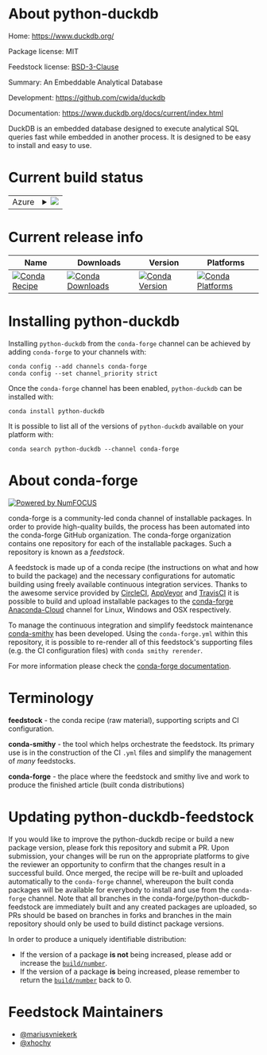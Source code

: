 About python-duckdb
===================

Home: https://www.duckdb.org/

Package license: MIT

Feedstock license: [BSD-3-Clause](https://github.com/conda-forge/python-duckdb-feedstock/blob/main/LICENSE.txt)

Summary: An Embeddable Analytical Database

Development: https://github.com/cwida/duckdb

Documentation: https://www.duckdb.org/docs/current/index.html

DuckDB is an embedded database designed to execute analytical SQL queries
fast while embedded in another process. It is designed to be easy to
install and easy to use.


Current build status
====================


<table>
    
  <tr>
    <td>Azure</td>
    <td>
      <details>
        <summary>
          <a href="https://dev.azure.com/conda-forge/feedstock-builds/_build/latest?definitionId=7019&branchName=main">
            <img src="https://dev.azure.com/conda-forge/feedstock-builds/_apis/build/status/python-duckdb-feedstock?branchName=main">
          </a>
        </summary>
        <table>
          <thead><tr><th>Variant</th><th>Status</th></tr></thead>
          <tbody><tr>
              <td>linux_64_arrow_cpp4.0.1numpy1.19python3.7.____cpython</td>
              <td>
                <a href="https://dev.azure.com/conda-forge/feedstock-builds/_build/latest?definitionId=7019&branchName=main">
                  <img src="https://dev.azure.com/conda-forge/feedstock-builds/_apis/build/status/python-duckdb-feedstock?branchName=main&jobName=linux&configuration=linux_64_arrow_cpp4.0.1numpy1.19python3.7.____cpython" alt="variant">
                </a>
              </td>
            </tr><tr>
              <td>linux_64_arrow_cpp4.0.1numpy1.19python3.8.____cpython</td>
              <td>
                <a href="https://dev.azure.com/conda-forge/feedstock-builds/_build/latest?definitionId=7019&branchName=main">
                  <img src="https://dev.azure.com/conda-forge/feedstock-builds/_apis/build/status/python-duckdb-feedstock?branchName=main&jobName=linux&configuration=linux_64_arrow_cpp4.0.1numpy1.19python3.8.____cpython" alt="variant">
                </a>
              </td>
            </tr><tr>
              <td>linux_64_arrow_cpp4.0.1numpy1.19python3.9.____cpython</td>
              <td>
                <a href="https://dev.azure.com/conda-forge/feedstock-builds/_build/latest?definitionId=7019&branchName=main">
                  <img src="https://dev.azure.com/conda-forge/feedstock-builds/_apis/build/status/python-duckdb-feedstock?branchName=main&jobName=linux&configuration=linux_64_arrow_cpp4.0.1numpy1.19python3.9.____cpython" alt="variant">
                </a>
              </td>
            </tr><tr>
              <td>linux_64_arrow_cpp4.0.1numpy1.21python3.10.____cpython</td>
              <td>
                <a href="https://dev.azure.com/conda-forge/feedstock-builds/_build/latest?definitionId=7019&branchName=main">
                  <img src="https://dev.azure.com/conda-forge/feedstock-builds/_apis/build/status/python-duckdb-feedstock?branchName=main&jobName=linux&configuration=linux_64_arrow_cpp4.0.1numpy1.21python3.10.____cpython" alt="variant">
                </a>
              </td>
            </tr><tr>
              <td>linux_64_arrow_cpp5.0.0numpy1.19python3.7.____cpython</td>
              <td>
                <a href="https://dev.azure.com/conda-forge/feedstock-builds/_build/latest?definitionId=7019&branchName=main">
                  <img src="https://dev.azure.com/conda-forge/feedstock-builds/_apis/build/status/python-duckdb-feedstock?branchName=main&jobName=linux&configuration=linux_64_arrow_cpp5.0.0numpy1.19python3.7.____cpython" alt="variant">
                </a>
              </td>
            </tr><tr>
              <td>linux_64_arrow_cpp5.0.0numpy1.19python3.8.____cpython</td>
              <td>
                <a href="https://dev.azure.com/conda-forge/feedstock-builds/_build/latest?definitionId=7019&branchName=main">
                  <img src="https://dev.azure.com/conda-forge/feedstock-builds/_apis/build/status/python-duckdb-feedstock?branchName=main&jobName=linux&configuration=linux_64_arrow_cpp5.0.0numpy1.19python3.8.____cpython" alt="variant">
                </a>
              </td>
            </tr><tr>
              <td>linux_64_arrow_cpp5.0.0numpy1.19python3.9.____cpython</td>
              <td>
                <a href="https://dev.azure.com/conda-forge/feedstock-builds/_build/latest?definitionId=7019&branchName=main">
                  <img src="https://dev.azure.com/conda-forge/feedstock-builds/_apis/build/status/python-duckdb-feedstock?branchName=main&jobName=linux&configuration=linux_64_arrow_cpp5.0.0numpy1.19python3.9.____cpython" alt="variant">
                </a>
              </td>
            </tr><tr>
              <td>linux_64_arrow_cpp5.0.0numpy1.21python3.10.____cpython</td>
              <td>
                <a href="https://dev.azure.com/conda-forge/feedstock-builds/_build/latest?definitionId=7019&branchName=main">
                  <img src="https://dev.azure.com/conda-forge/feedstock-builds/_apis/build/status/python-duckdb-feedstock?branchName=main&jobName=linux&configuration=linux_64_arrow_cpp5.0.0numpy1.21python3.10.____cpython" alt="variant">
                </a>
              </td>
            </tr><tr>
              <td>linux_64_arrow_cpp6.0.1numpy1.19python3.7.____cpython</td>
              <td>
                <a href="https://dev.azure.com/conda-forge/feedstock-builds/_build/latest?definitionId=7019&branchName=main">
                  <img src="https://dev.azure.com/conda-forge/feedstock-builds/_apis/build/status/python-duckdb-feedstock?branchName=main&jobName=linux&configuration=linux_64_arrow_cpp6.0.1numpy1.19python3.7.____cpython" alt="variant">
                </a>
              </td>
            </tr><tr>
              <td>linux_64_arrow_cpp6.0.1numpy1.19python3.8.____cpython</td>
              <td>
                <a href="https://dev.azure.com/conda-forge/feedstock-builds/_build/latest?definitionId=7019&branchName=main">
                  <img src="https://dev.azure.com/conda-forge/feedstock-builds/_apis/build/status/python-duckdb-feedstock?branchName=main&jobName=linux&configuration=linux_64_arrow_cpp6.0.1numpy1.19python3.8.____cpython" alt="variant">
                </a>
              </td>
            </tr><tr>
              <td>linux_64_arrow_cpp6.0.1numpy1.19python3.9.____cpython</td>
              <td>
                <a href="https://dev.azure.com/conda-forge/feedstock-builds/_build/latest?definitionId=7019&branchName=main">
                  <img src="https://dev.azure.com/conda-forge/feedstock-builds/_apis/build/status/python-duckdb-feedstock?branchName=main&jobName=linux&configuration=linux_64_arrow_cpp6.0.1numpy1.19python3.9.____cpython" alt="variant">
                </a>
              </td>
            </tr><tr>
              <td>linux_64_arrow_cpp6.0.1numpy1.21python3.10.____cpython</td>
              <td>
                <a href="https://dev.azure.com/conda-forge/feedstock-builds/_build/latest?definitionId=7019&branchName=main">
                  <img src="https://dev.azure.com/conda-forge/feedstock-builds/_apis/build/status/python-duckdb-feedstock?branchName=main&jobName=linux&configuration=linux_64_arrow_cpp6.0.1numpy1.21python3.10.____cpython" alt="variant">
                </a>
              </td>
            </tr><tr>
              <td>linux_64_arrow_cpp7.0.0numpy1.19python3.7.____cpython</td>
              <td>
                <a href="https://dev.azure.com/conda-forge/feedstock-builds/_build/latest?definitionId=7019&branchName=main">
                  <img src="https://dev.azure.com/conda-forge/feedstock-builds/_apis/build/status/python-duckdb-feedstock?branchName=main&jobName=linux&configuration=linux_64_arrow_cpp7.0.0numpy1.19python3.7.____cpython" alt="variant">
                </a>
              </td>
            </tr><tr>
              <td>linux_64_arrow_cpp7.0.0numpy1.19python3.8.____cpython</td>
              <td>
                <a href="https://dev.azure.com/conda-forge/feedstock-builds/_build/latest?definitionId=7019&branchName=main">
                  <img src="https://dev.azure.com/conda-forge/feedstock-builds/_apis/build/status/python-duckdb-feedstock?branchName=main&jobName=linux&configuration=linux_64_arrow_cpp7.0.0numpy1.19python3.8.____cpython" alt="variant">
                </a>
              </td>
            </tr><tr>
              <td>linux_64_arrow_cpp7.0.0numpy1.19python3.9.____cpython</td>
              <td>
                <a href="https://dev.azure.com/conda-forge/feedstock-builds/_build/latest?definitionId=7019&branchName=main">
                  <img src="https://dev.azure.com/conda-forge/feedstock-builds/_apis/build/status/python-duckdb-feedstock?branchName=main&jobName=linux&configuration=linux_64_arrow_cpp7.0.0numpy1.19python3.9.____cpython" alt="variant">
                </a>
              </td>
            </tr><tr>
              <td>linux_64_arrow_cpp7.0.0numpy1.21python3.10.____cpython</td>
              <td>
                <a href="https://dev.azure.com/conda-forge/feedstock-builds/_build/latest?definitionId=7019&branchName=main">
                  <img src="https://dev.azure.com/conda-forge/feedstock-builds/_apis/build/status/python-duckdb-feedstock?branchName=main&jobName=linux&configuration=linux_64_arrow_cpp7.0.0numpy1.21python3.10.____cpython" alt="variant">
                </a>
              </td>
            </tr><tr>
              <td>osx_64_arrow_cpp4.0.1numpy1.19python3.7.____cpython</td>
              <td>
                <a href="https://dev.azure.com/conda-forge/feedstock-builds/_build/latest?definitionId=7019&branchName=main">
                  <img src="https://dev.azure.com/conda-forge/feedstock-builds/_apis/build/status/python-duckdb-feedstock?branchName=main&jobName=osx&configuration=osx_64_arrow_cpp4.0.1numpy1.19python3.7.____cpython" alt="variant">
                </a>
              </td>
            </tr><tr>
              <td>osx_64_arrow_cpp4.0.1numpy1.19python3.8.____cpython</td>
              <td>
                <a href="https://dev.azure.com/conda-forge/feedstock-builds/_build/latest?definitionId=7019&branchName=main">
                  <img src="https://dev.azure.com/conda-forge/feedstock-builds/_apis/build/status/python-duckdb-feedstock?branchName=main&jobName=osx&configuration=osx_64_arrow_cpp4.0.1numpy1.19python3.8.____cpython" alt="variant">
                </a>
              </td>
            </tr><tr>
              <td>osx_64_arrow_cpp4.0.1numpy1.19python3.9.____cpython</td>
              <td>
                <a href="https://dev.azure.com/conda-forge/feedstock-builds/_build/latest?definitionId=7019&branchName=main">
                  <img src="https://dev.azure.com/conda-forge/feedstock-builds/_apis/build/status/python-duckdb-feedstock?branchName=main&jobName=osx&configuration=osx_64_arrow_cpp4.0.1numpy1.19python3.9.____cpython" alt="variant">
                </a>
              </td>
            </tr><tr>
              <td>osx_64_arrow_cpp4.0.1numpy1.21python3.10.____cpython</td>
              <td>
                <a href="https://dev.azure.com/conda-forge/feedstock-builds/_build/latest?definitionId=7019&branchName=main">
                  <img src="https://dev.azure.com/conda-forge/feedstock-builds/_apis/build/status/python-duckdb-feedstock?branchName=main&jobName=osx&configuration=osx_64_arrow_cpp4.0.1numpy1.21python3.10.____cpython" alt="variant">
                </a>
              </td>
            </tr><tr>
              <td>osx_64_arrow_cpp5.0.0numpy1.19python3.7.____cpython</td>
              <td>
                <a href="https://dev.azure.com/conda-forge/feedstock-builds/_build/latest?definitionId=7019&branchName=main">
                  <img src="https://dev.azure.com/conda-forge/feedstock-builds/_apis/build/status/python-duckdb-feedstock?branchName=main&jobName=osx&configuration=osx_64_arrow_cpp5.0.0numpy1.19python3.7.____cpython" alt="variant">
                </a>
              </td>
            </tr><tr>
              <td>osx_64_arrow_cpp5.0.0numpy1.19python3.8.____cpython</td>
              <td>
                <a href="https://dev.azure.com/conda-forge/feedstock-builds/_build/latest?definitionId=7019&branchName=main">
                  <img src="https://dev.azure.com/conda-forge/feedstock-builds/_apis/build/status/python-duckdb-feedstock?branchName=main&jobName=osx&configuration=osx_64_arrow_cpp5.0.0numpy1.19python3.8.____cpython" alt="variant">
                </a>
              </td>
            </tr><tr>
              <td>osx_64_arrow_cpp5.0.0numpy1.19python3.9.____cpython</td>
              <td>
                <a href="https://dev.azure.com/conda-forge/feedstock-builds/_build/latest?definitionId=7019&branchName=main">
                  <img src="https://dev.azure.com/conda-forge/feedstock-builds/_apis/build/status/python-duckdb-feedstock?branchName=main&jobName=osx&configuration=osx_64_arrow_cpp5.0.0numpy1.19python3.9.____cpython" alt="variant">
                </a>
              </td>
            </tr><tr>
              <td>osx_64_arrow_cpp5.0.0numpy1.21python3.10.____cpython</td>
              <td>
                <a href="https://dev.azure.com/conda-forge/feedstock-builds/_build/latest?definitionId=7019&branchName=main">
                  <img src="https://dev.azure.com/conda-forge/feedstock-builds/_apis/build/status/python-duckdb-feedstock?branchName=main&jobName=osx&configuration=osx_64_arrow_cpp5.0.0numpy1.21python3.10.____cpython" alt="variant">
                </a>
              </td>
            </tr><tr>
              <td>osx_64_arrow_cpp6.0.1numpy1.19python3.7.____cpython</td>
              <td>
                <a href="https://dev.azure.com/conda-forge/feedstock-builds/_build/latest?definitionId=7019&branchName=main">
                  <img src="https://dev.azure.com/conda-forge/feedstock-builds/_apis/build/status/python-duckdb-feedstock?branchName=main&jobName=osx&configuration=osx_64_arrow_cpp6.0.1numpy1.19python3.7.____cpython" alt="variant">
                </a>
              </td>
            </tr><tr>
              <td>osx_64_arrow_cpp6.0.1numpy1.19python3.8.____cpython</td>
              <td>
                <a href="https://dev.azure.com/conda-forge/feedstock-builds/_build/latest?definitionId=7019&branchName=main">
                  <img src="https://dev.azure.com/conda-forge/feedstock-builds/_apis/build/status/python-duckdb-feedstock?branchName=main&jobName=osx&configuration=osx_64_arrow_cpp6.0.1numpy1.19python3.8.____cpython" alt="variant">
                </a>
              </td>
            </tr><tr>
              <td>osx_64_arrow_cpp6.0.1numpy1.19python3.9.____cpython</td>
              <td>
                <a href="https://dev.azure.com/conda-forge/feedstock-builds/_build/latest?definitionId=7019&branchName=main">
                  <img src="https://dev.azure.com/conda-forge/feedstock-builds/_apis/build/status/python-duckdb-feedstock?branchName=main&jobName=osx&configuration=osx_64_arrow_cpp6.0.1numpy1.19python3.9.____cpython" alt="variant">
                </a>
              </td>
            </tr><tr>
              <td>osx_64_arrow_cpp6.0.1numpy1.21python3.10.____cpython</td>
              <td>
                <a href="https://dev.azure.com/conda-forge/feedstock-builds/_build/latest?definitionId=7019&branchName=main">
                  <img src="https://dev.azure.com/conda-forge/feedstock-builds/_apis/build/status/python-duckdb-feedstock?branchName=main&jobName=osx&configuration=osx_64_arrow_cpp6.0.1numpy1.21python3.10.____cpython" alt="variant">
                </a>
              </td>
            </tr><tr>
              <td>osx_64_arrow_cpp7.0.0numpy1.19python3.7.____cpython</td>
              <td>
                <a href="https://dev.azure.com/conda-forge/feedstock-builds/_build/latest?definitionId=7019&branchName=main">
                  <img src="https://dev.azure.com/conda-forge/feedstock-builds/_apis/build/status/python-duckdb-feedstock?branchName=main&jobName=osx&configuration=osx_64_arrow_cpp7.0.0numpy1.19python3.7.____cpython" alt="variant">
                </a>
              </td>
            </tr><tr>
              <td>osx_64_arrow_cpp7.0.0numpy1.19python3.8.____cpython</td>
              <td>
                <a href="https://dev.azure.com/conda-forge/feedstock-builds/_build/latest?definitionId=7019&branchName=main">
                  <img src="https://dev.azure.com/conda-forge/feedstock-builds/_apis/build/status/python-duckdb-feedstock?branchName=main&jobName=osx&configuration=osx_64_arrow_cpp7.0.0numpy1.19python3.8.____cpython" alt="variant">
                </a>
              </td>
            </tr><tr>
              <td>osx_64_arrow_cpp7.0.0numpy1.19python3.9.____cpython</td>
              <td>
                <a href="https://dev.azure.com/conda-forge/feedstock-builds/_build/latest?definitionId=7019&branchName=main">
                  <img src="https://dev.azure.com/conda-forge/feedstock-builds/_apis/build/status/python-duckdb-feedstock?branchName=main&jobName=osx&configuration=osx_64_arrow_cpp7.0.0numpy1.19python3.9.____cpython" alt="variant">
                </a>
              </td>
            </tr><tr>
              <td>osx_64_arrow_cpp7.0.0numpy1.21python3.10.____cpython</td>
              <td>
                <a href="https://dev.azure.com/conda-forge/feedstock-builds/_build/latest?definitionId=7019&branchName=main">
                  <img src="https://dev.azure.com/conda-forge/feedstock-builds/_apis/build/status/python-duckdb-feedstock?branchName=main&jobName=osx&configuration=osx_64_arrow_cpp7.0.0numpy1.21python3.10.____cpython" alt="variant">
                </a>
              </td>
            </tr><tr>
              <td>osx_arm64_arrow_cpp4.0.1numpy1.19python3.8.____cpython</td>
              <td>
                <a href="https://dev.azure.com/conda-forge/feedstock-builds/_build/latest?definitionId=7019&branchName=main">
                  <img src="https://dev.azure.com/conda-forge/feedstock-builds/_apis/build/status/python-duckdb-feedstock?branchName=main&jobName=osx&configuration=osx_arm64_arrow_cpp4.0.1numpy1.19python3.8.____cpython" alt="variant">
                </a>
              </td>
            </tr><tr>
              <td>osx_arm64_arrow_cpp4.0.1numpy1.19python3.9.____cpython</td>
              <td>
                <a href="https://dev.azure.com/conda-forge/feedstock-builds/_build/latest?definitionId=7019&branchName=main">
                  <img src="https://dev.azure.com/conda-forge/feedstock-builds/_apis/build/status/python-duckdb-feedstock?branchName=main&jobName=osx&configuration=osx_arm64_arrow_cpp4.0.1numpy1.19python3.9.____cpython" alt="variant">
                </a>
              </td>
            </tr><tr>
              <td>osx_arm64_arrow_cpp4.0.1numpy1.21python3.10.____cpython</td>
              <td>
                <a href="https://dev.azure.com/conda-forge/feedstock-builds/_build/latest?definitionId=7019&branchName=main">
                  <img src="https://dev.azure.com/conda-forge/feedstock-builds/_apis/build/status/python-duckdb-feedstock?branchName=main&jobName=osx&configuration=osx_arm64_arrow_cpp4.0.1numpy1.21python3.10.____cpython" alt="variant">
                </a>
              </td>
            </tr><tr>
              <td>osx_arm64_arrow_cpp5.0.0numpy1.19python3.8.____cpython</td>
              <td>
                <a href="https://dev.azure.com/conda-forge/feedstock-builds/_build/latest?definitionId=7019&branchName=main">
                  <img src="https://dev.azure.com/conda-forge/feedstock-builds/_apis/build/status/python-duckdb-feedstock?branchName=main&jobName=osx&configuration=osx_arm64_arrow_cpp5.0.0numpy1.19python3.8.____cpython" alt="variant">
                </a>
              </td>
            </tr><tr>
              <td>osx_arm64_arrow_cpp5.0.0numpy1.19python3.9.____cpython</td>
              <td>
                <a href="https://dev.azure.com/conda-forge/feedstock-builds/_build/latest?definitionId=7019&branchName=main">
                  <img src="https://dev.azure.com/conda-forge/feedstock-builds/_apis/build/status/python-duckdb-feedstock?branchName=main&jobName=osx&configuration=osx_arm64_arrow_cpp5.0.0numpy1.19python3.9.____cpython" alt="variant">
                </a>
              </td>
            </tr><tr>
              <td>osx_arm64_arrow_cpp5.0.0numpy1.21python3.10.____cpython</td>
              <td>
                <a href="https://dev.azure.com/conda-forge/feedstock-builds/_build/latest?definitionId=7019&branchName=main">
                  <img src="https://dev.azure.com/conda-forge/feedstock-builds/_apis/build/status/python-duckdb-feedstock?branchName=main&jobName=osx&configuration=osx_arm64_arrow_cpp5.0.0numpy1.21python3.10.____cpython" alt="variant">
                </a>
              </td>
            </tr><tr>
              <td>osx_arm64_arrow_cpp6.0.1numpy1.19python3.8.____cpython</td>
              <td>
                <a href="https://dev.azure.com/conda-forge/feedstock-builds/_build/latest?definitionId=7019&branchName=main">
                  <img src="https://dev.azure.com/conda-forge/feedstock-builds/_apis/build/status/python-duckdb-feedstock?branchName=main&jobName=osx&configuration=osx_arm64_arrow_cpp6.0.1numpy1.19python3.8.____cpython" alt="variant">
                </a>
              </td>
            </tr><tr>
              <td>osx_arm64_arrow_cpp6.0.1numpy1.19python3.9.____cpython</td>
              <td>
                <a href="https://dev.azure.com/conda-forge/feedstock-builds/_build/latest?definitionId=7019&branchName=main">
                  <img src="https://dev.azure.com/conda-forge/feedstock-builds/_apis/build/status/python-duckdb-feedstock?branchName=main&jobName=osx&configuration=osx_arm64_arrow_cpp6.0.1numpy1.19python3.9.____cpython" alt="variant">
                </a>
              </td>
            </tr><tr>
              <td>osx_arm64_arrow_cpp6.0.1numpy1.21python3.10.____cpython</td>
              <td>
                <a href="https://dev.azure.com/conda-forge/feedstock-builds/_build/latest?definitionId=7019&branchName=main">
                  <img src="https://dev.azure.com/conda-forge/feedstock-builds/_apis/build/status/python-duckdb-feedstock?branchName=main&jobName=osx&configuration=osx_arm64_arrow_cpp6.0.1numpy1.21python3.10.____cpython" alt="variant">
                </a>
              </td>
            </tr><tr>
              <td>osx_arm64_arrow_cpp7.0.0numpy1.19python3.8.____cpython</td>
              <td>
                <a href="https://dev.azure.com/conda-forge/feedstock-builds/_build/latest?definitionId=7019&branchName=main">
                  <img src="https://dev.azure.com/conda-forge/feedstock-builds/_apis/build/status/python-duckdb-feedstock?branchName=main&jobName=osx&configuration=osx_arm64_arrow_cpp7.0.0numpy1.19python3.8.____cpython" alt="variant">
                </a>
              </td>
            </tr><tr>
              <td>osx_arm64_arrow_cpp7.0.0numpy1.19python3.9.____cpython</td>
              <td>
                <a href="https://dev.azure.com/conda-forge/feedstock-builds/_build/latest?definitionId=7019&branchName=main">
                  <img src="https://dev.azure.com/conda-forge/feedstock-builds/_apis/build/status/python-duckdb-feedstock?branchName=main&jobName=osx&configuration=osx_arm64_arrow_cpp7.0.0numpy1.19python3.9.____cpython" alt="variant">
                </a>
              </td>
            </tr><tr>
              <td>osx_arm64_arrow_cpp7.0.0numpy1.21python3.10.____cpython</td>
              <td>
                <a href="https://dev.azure.com/conda-forge/feedstock-builds/_build/latest?definitionId=7019&branchName=main">
                  <img src="https://dev.azure.com/conda-forge/feedstock-builds/_apis/build/status/python-duckdb-feedstock?branchName=main&jobName=osx&configuration=osx_arm64_arrow_cpp7.0.0numpy1.21python3.10.____cpython" alt="variant">
                </a>
              </td>
            </tr>
          </tbody>
        </table>
      </details>
    </td>
  </tr>
</table>

Current release info
====================

| Name | Downloads | Version | Platforms |
| --- | --- | --- | --- |
| [![Conda Recipe](https://img.shields.io/badge/recipe-python--duckdb-green.svg)](https://anaconda.org/conda-forge/python-duckdb) | [![Conda Downloads](https://img.shields.io/conda/dn/conda-forge/python-duckdb.svg)](https://anaconda.org/conda-forge/python-duckdb) | [![Conda Version](https://img.shields.io/conda/vn/conda-forge/python-duckdb.svg)](https://anaconda.org/conda-forge/python-duckdb) | [![Conda Platforms](https://img.shields.io/conda/pn/conda-forge/python-duckdb.svg)](https://anaconda.org/conda-forge/python-duckdb) |

Installing python-duckdb
========================

Installing `python-duckdb` from the `conda-forge` channel can be achieved by adding `conda-forge` to your channels with:

```
conda config --add channels conda-forge
conda config --set channel_priority strict
```

Once the `conda-forge` channel has been enabled, `python-duckdb` can be installed with:

```
conda install python-duckdb
```

It is possible to list all of the versions of `python-duckdb` available on your platform with:

```
conda search python-duckdb --channel conda-forge
```


About conda-forge
=================

[![Powered by
NumFOCUS](https://img.shields.io/badge/powered%20by-NumFOCUS-orange.svg?style=flat&colorA=E1523D&colorB=007D8A)](https://numfocus.org)

conda-forge is a community-led conda channel of installable packages.
In order to provide high-quality builds, the process has been automated into the
conda-forge GitHub organization. The conda-forge organization contains one repository
for each of the installable packages. Such a repository is known as a *feedstock*.

A feedstock is made up of a conda recipe (the instructions on what and how to build
the package) and the necessary configurations for automatic building using freely
available continuous integration services. Thanks to the awesome service provided by
[CircleCI](https://circleci.com/), [AppVeyor](https://www.appveyor.com/)
and [TravisCI](https://travis-ci.com/) it is possible to build and upload installable
packages to the [conda-forge](https://anaconda.org/conda-forge)
[Anaconda-Cloud](https://anaconda.org/) channel for Linux, Windows and OSX respectively.

To manage the continuous integration and simplify feedstock maintenance
[conda-smithy](https://github.com/conda-forge/conda-smithy) has been developed.
Using the ``conda-forge.yml`` within this repository, it is possible to re-render all of
this feedstock's supporting files (e.g. the CI configuration files) with ``conda smithy rerender``.

For more information please check the [conda-forge documentation](https://conda-forge.org/docs/).

Terminology
===========

**feedstock** - the conda recipe (raw material), supporting scripts and CI configuration.

**conda-smithy** - the tool which helps orchestrate the feedstock.
                   Its primary use is in the construction of the CI ``.yml`` files
                   and simplify the management of *many* feedstocks.

**conda-forge** - the place where the feedstock and smithy live and work to
                  produce the finished article (built conda distributions)


Updating python-duckdb-feedstock
================================

If you would like to improve the python-duckdb recipe or build a new
package version, please fork this repository and submit a PR. Upon submission,
your changes will be run on the appropriate platforms to give the reviewer an
opportunity to confirm that the changes result in a successful build. Once
merged, the recipe will be re-built and uploaded automatically to the
`conda-forge` channel, whereupon the built conda packages will be available for
everybody to install and use from the `conda-forge` channel.
Note that all branches in the conda-forge/python-duckdb-feedstock are
immediately built and any created packages are uploaded, so PRs should be based
on branches in forks and branches in the main repository should only be used to
build distinct package versions.

In order to produce a uniquely identifiable distribution:
 * If the version of a package **is not** being increased, please add or increase
   the [``build/number``](https://docs.conda.io/projects/conda-build/en/latest/resources/define-metadata.html#build-number-and-string).
 * If the version of a package **is** being increased, please remember to return
   the [``build/number``](https://docs.conda.io/projects/conda-build/en/latest/resources/define-metadata.html#build-number-and-string)
   back to 0.

Feedstock Maintainers
=====================

* [@mariusvniekerk](https://github.com/mariusvniekerk/)
* [@xhochy](https://github.com/xhochy/)

